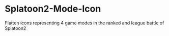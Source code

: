 # Splatoon2-Mode-Icon
Flatten icons representing 4 game modes in the ranked and league battle of Splatoon2
